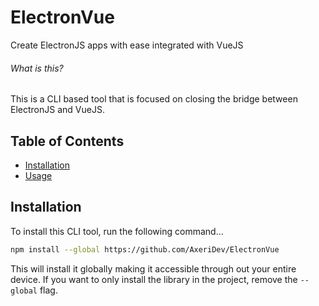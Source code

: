 # ElectronVue
Create ElectronJS apps with ease integrated with VueJS

###### What is this?
This is a CLI based tool that is focused on closing the bridge between ElectronJS and VueJS.

## Table of Contents
 - [Installation](#installation)
 - [Usage](#usage)

## Installation
To install this CLI tool, run the following command...
```bash
npm install --global https://github.com/AxeriDev/ElectronVue
```
This will install it globally making it accessible through out your entire device.
If you want to only install the library in the project, remove the `--global` flag.